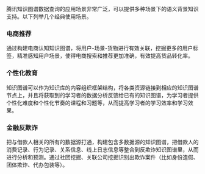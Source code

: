﻿腾讯知识图谱数据查询的应用场景非常广泛，可以提供多种场景下的语义背景知识支持。以下列举几个经典使用场景。

### 电商推荐
通过构建电商认知知识图谱，将用户-场景-货物进行有效关联，挖掘更多的用户标签，精准感知用户场景，使得电商搜索和推荐更加准确，有效提高货品转化率。
### 个性化教育
知识图谱可以作为知识库的内容组织框架结构，将各类资源链接到相应的知识图谱节点上，并且将获取到的学习者的数据分析反馈给已有的知识图谱，为学习者提供个性化难度和个性化节奏的课程和习题等，从而提高学习者的学习效率和学习效果。
### 金融反欺诈
把与借款人相关的所有的数据源打通，构建包含多数据源的知识图谱，把借款人的消费记录、行为记录、关系信息、线上日志信息等整合到反欺诈知识图谱里，从而进行分析和预测。通过社团挖掘、关联公司挖掘识别出欺诈案件（比如身份造假、团体欺诈、代办包装等）。